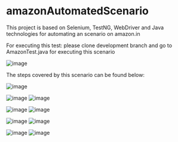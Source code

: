 # amazonAutomatedScenario
This project is based on Selenium, TestNG, WebDriver and Java technologies for automating an scenario on amazon.in

For executing this test: please clone development branch and go to AmazonTest.java for executing this scenario

![image](https://user-images.githubusercontent.com/57496840/188976684-fc898e39-910e-4680-9531-571a4e127f1c.png)

The steps covered by this scenario can be found below:

![image](https://user-images.githubusercontent.com/57496840/188976905-fdda87cd-ab10-4a9c-8c91-230c2c56f507.png)

![image](https://user-images.githubusercontent.com/57496840/188976962-1099b446-64eb-43c8-894b-c39e9d46576f.png)
![image](https://user-images.githubusercontent.com/57496840/188977188-8a58b305-144e-43a2-ac9b-bbc1a842addc.png)

![image](https://user-images.githubusercontent.com/57496840/188977242-426562a7-b2ae-4012-9445-59634c91ede0.png)
![image](https://user-images.githubusercontent.com/57496840/188977281-dbb3d7bf-041e-42ee-bd53-d3f287b7f00c.png)

![image](https://user-images.githubusercontent.com/57496840/188977339-2a9691e6-f801-4cff-a52b-f4d6d76101ea.png)
![image](https://user-images.githubusercontent.com/57496840/188977386-af70fbc5-04c7-4b5c-9e05-2be5ef83b03e.png)

![image](https://user-images.githubusercontent.com/57496840/188977428-1ab2c446-968d-484b-ad29-987f3f688e8d.png)
![image](https://user-images.githubusercontent.com/57496840/188977492-26dcc253-b24d-4f61-88e1-1e71c79f24ca.png)

